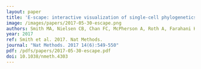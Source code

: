 ```yaml
---
layout: paper
title: 'E-scape: interactive visualization of single-cell phylogenetics and cancer evolution'
image: /images/papers/2017-05-30-escape.png
authors: Smith MA, Nielsen CB, Chan FC, McPherson A, Roth A, Farahani H, Machev D, Steif A, Shah SP.
year: 2017
ref: Smith et al. 2017. Nat Methods.
journal: "Nat Methods. 2017 14(6):549-550"
pdf: /pdfs/papers/2017-05-30-escape.pdf
doi: 10.1038/nmeth.4303
---
```

